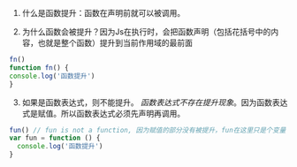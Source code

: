 1. 什么是函数提升：函数在声明前就可以被调用。

2. 为什么函数会被提升？因为Js在执行时，会把函数声明（包括花括号中的内容，也就是整个函数）提升到当前作用域的最前面

  ~~~javascript
  fn()
  function fn() {
  console.log('函数提升')
  }
  ~~~

3. 如果是函数表达式，则不能提升。
  *函数表达式不存在提升现象*。因为函数表达式是赋值。所以函数表达式必须先声明再调用。

  ~~~javascript
  fun() // fun is not a function, 因为赋值的部分没有被提升，fun在这里只是个变量
  var fun = function () {
    console.log('函数提升')
  }
  ~~~